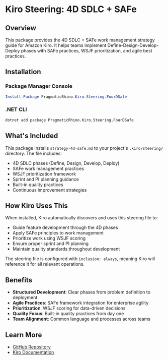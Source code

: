 # Kiro Steering: 4D SDLC + SAFe

## Overview

This package provides the 4D SDLC + SAFe work management strategy guide for Amazon Kiro. It helps teams implement Define-Design-Develop-Deploy phases with SAFe practices, WSJF prioritization, and agile best practices.

## Installation

### Package Manager Console
```powershell
Install-Package PragmaticRhino.Kiro.Steering.FourDSafe
```

### .NET CLI
```bash
dotnet add package PragmaticRhino.Kiro.Steering.FourDSafe
```

## What's Included

This package installs `strategy-4d-safe.md` to your project's `.kiro/steering/` directory. The file includes:

- 4D SDLC phases (Define, Design, Develop, Deploy)
- SAFe work management practices
- WSJF prioritization framework
- Sprint and PI planning guidance
- Built-in quality practices
- Continuous improvement strategies

## How Kiro Uses This

When installed, Kiro automatically discovers and uses this steering file to:

- Guide feature development through the 4D phases
- Apply SAFe principles to work management
- Prioritize work using WSJF scoring
- Ensure proper sprint and PI planning
- Maintain quality standards throughout development

The steering file is configured with `inclusion: always`, meaning Kiro will reference it for all relevant operations.

## Benefits

- **Structured Development**: Clear phases from problem definition to deployment
- **Agile Practices**: SAFe framework integration for enterprise agility
- **Prioritization**: WSJF scoring for data-driven decisions
- **Quality Focus**: Built-in quality practices from day one
- **Team Alignment**: Common language and processes across teams

## Learn More

- [GitHub Repository](https://github.com/pragmaticrhino/agentic-reviewer)
- [Kiro Documentation](https://docs.aws.amazon.com/kiro/)
